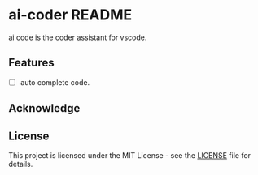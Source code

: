 # ai-coder README

ai code is the coder assistant for vscode.

## Features

- [ ] auto complete code.

## Acknowledge

## License

This project is licensed under the MIT License - see the [LICENSE](LICENSE) file for details.
